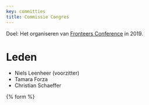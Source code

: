 ```yaml
---
key: committies
title: Commissie Congres
---
```

Doel: Het organiseren van [Fronteers Conference](/nl/congres) in 2019.

# Leden

* Niels Leenheer (voorzitter)
* Tamara Forza
* Christian Schaeffer

{% form %}
